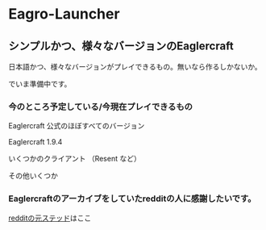 # Eagro-Launcher

## シンプルかつ、様々なバージョンのEaglercraft

日本語かつ、様々なバージョンがプレイできるもの。無いなら作るしかないか。

でいま準備中です。

### 今のところ予定している/今現在プレイできるもの

Eaglercraft 公式のほぼすべてのバージョン

Eaglercraft 1.9.4

いくつかのクライアント （Resent など）

その他いくつか

### Eaglercraftのアーカイブをしていたredditの人に感謝したいです。
[redditの元ステッド](https://www.reddit.com/r/eaglercraft/comments/1btl7w9/the_ultimate_eaglercraft_archive/)はここ
